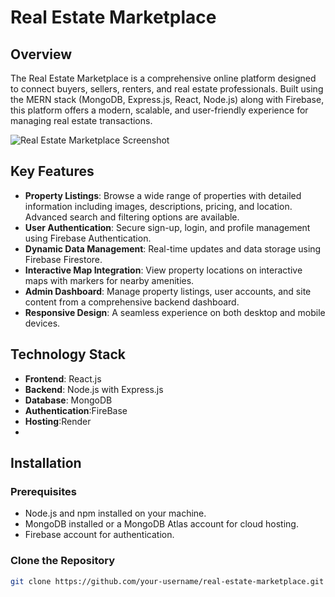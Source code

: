 # Real Estate Marketplace

## Overview

The Real Estate Marketplace is a comprehensive online platform designed to connect buyers, sellers, renters, and real estate professionals. Built using the MERN stack (MongoDB, Express.js, React, Node.js) along with Firebase, this platform offers a modern, scalable, and user-friendly experience for managing real estate transactions.

![Real Estate Marketplace Screenshot](home(1).png)

## Key Features

- **Property Listings**: Browse a wide range of properties with detailed information including images, descriptions, pricing, and location. Advanced search and filtering options are available.
- **User Authentication**: Secure sign-up, login, and profile management using Firebase Authentication.
- **Dynamic Data Management**: Real-time updates and data storage using Firebase Firestore.
- **Interactive Map Integration**: View property locations on interactive maps with markers for nearby amenities.
- **Admin Dashboard**: Manage property listings, user accounts, and site content from a comprehensive backend dashboard.
- **Responsive Design**: A seamless experience on both desktop and mobile devices.

## Technology Stack

- **Frontend**: React.js
- **Backend**: Node.js with Express.js
- **Database**: MongoDB
- **Authentication**:FireBase
- **Hosting**:Render
- 

## Installation

### Prerequisites

- Node.js and npm installed on your machine.
- MongoDB installed or a MongoDB Atlas account for cloud hosting.
- Firebase account for authentication.

### Clone the Repository

```bash
git clone https://github.com/your-username/real-estate-marketplace.git


